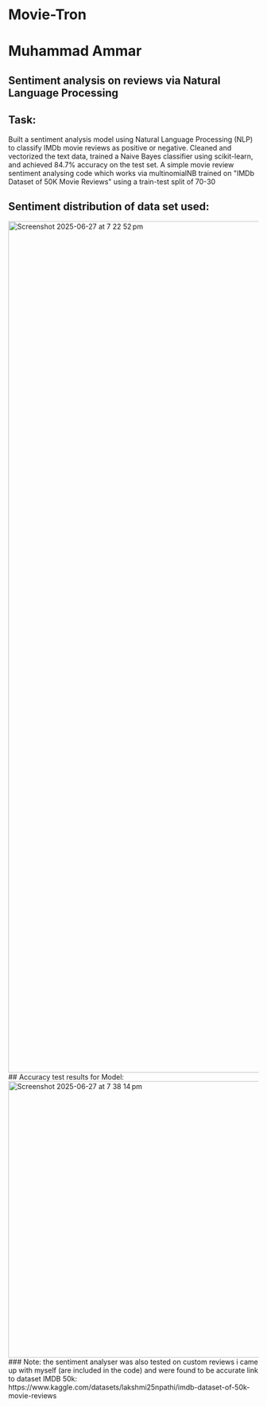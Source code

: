 # Movie-Tron
# Muhammad Ammar
## Sentiment analysis on reviews via Natural Language Processing
## Task: 
Built a sentiment analysis model using Natural Language Processing (NLP) to classify IMDb movie reviews as positive or negative. Cleaned and vectorized the text data, trained a Naive Bayes classifier using scikit-learn, and achieved 84.7% accuracy on the test set.
A simple movie review sentiment analysing code which works via multinomialNB trained on "IMDb Dataset of 50K Movie Reviews" using a train-test split of 70-30



## Sentiment distribution of data set used:
<img width="1710" alt="Screenshot 2025-06-27 at 7 22 52 pm" src="https://github.com/user-attachments/assets/a9993efe-0847-426c-b983-84009c613896" />
## Accuracy test results for Model:
<img width="555" alt="Screenshot 2025-06-27 at 7 38 14 pm" src="https://github.com/user-attachments/assets/0931c298-3344-4ee8-bc2e-fe73971e8a2c" />
### Note: the sentiment analyser was also tested on custom reviews i came up with myself (are included in the code) and were found to be accurate
    link to dataset IMDB 50k: https://www.kaggle.com/datasets/lakshmi25npathi/imdb-dataset-of-50k-movie-reviews
